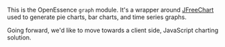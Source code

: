 This is the OpenEssence `graph` module.  It's a wrapper around [JFreeChart](http://www.jfree.org/jfreechart/) used to
generate pie charts, bar charts, and time series graphs.

Going forward, we'd like to move towards a client side, JavaScript charting solution.
